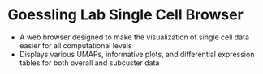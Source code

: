 # Goessling Lab Single Cell Browser #
- A web browser designed to make the visualization of single cell data easier for all computational levels
- Displays various UMAPs, informative plots, and differential expression tables for both overall and subcuster data
